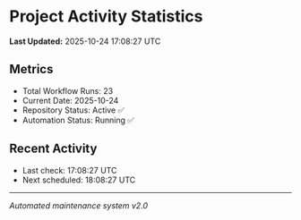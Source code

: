 # Project Activity Statistics

**Last Updated:** 2025-10-24 17:08:27 UTC

## Metrics
- Total Workflow Runs: 23
- Current Date: 2025-10-24
- Repository Status: Active ✅
- Automation Status: Running ✅

## Recent Activity
- Last check: 17:08:27 UTC
- Next scheduled: 18:08:27 UTC

---
*Automated maintenance system v2.0*
